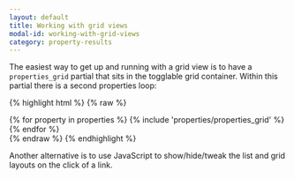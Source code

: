 ```yaml
---
layout: default
title: Working with grid views
modal-id: working-with-grid-views
category: property-results
---
```

The easiest way to get up and running with a grid view is to have a ``properties_grid`` partial that sits in the togglable grid container. Within this partial there is a second properties loop:

{% highlight html %}
{% raw %}
 <div id="properties_grid_toggle_view" class="hidden togglable_area">
  {% for property in properties %}
   {% include 'properties/properties_grid' %}
  {% endfor %}
 </div>
{% endraw %}
{% endhighlight %}

Another alternative is to use JavaScript to show/hide/tweak the list and grid layouts on the click of a link.